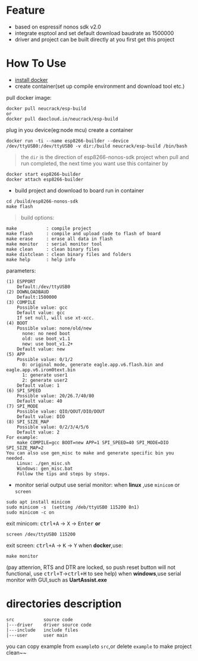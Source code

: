 # Feature
* based on espressif nonos sdk v2.0
* integrate esptool and set default download baudrate as 1500000
* driver and project can be built directly at you first get this project

# How To Use
* [install docker](https://docs.docker.com/engine/installation/)
* create container(set up compile environment and download tool etc.)

pull docker image:
```
docker pull neucrack/esp-build
or
docker pull daocloud.io/neucrack/esp-build
```
plug in you device(eg:node mcu)
create a container
```
docker run -ti --name esp8266-builder --device /dev/ttyUSB0:/dev/ttyUSB0 -v dir:/build neucrack/esp-build /bin/bash
```
> the `dir` is the direction of esp8266-nonos-sdk project
when pull and run completed, the next time you want use this container by
```
docker start esp8266-builder
docker attach esp8266-builder
```

* build project and download to board
run in container
```
cd /build/esp8266-nonos-sdk
make flash
```
> build options:
```
make           : compile project
make flash     : compile and upload code to flash of board
make erase     : erase all data in flash
make monitor   : serial monitor tool
make clean     : clean binary files
make distclean : clean binary files and folders
make help      : help info
```
parameters:
```
(1) ESPPORT
	Default:/dev/ttyUSB0
(2) DOWNLOADBAUD
	Default:1500000
(3) COMPILE
    Possible value: gcc
    Default value: gcc
    If set null, will use xt-xcc.
(4) BOOT
    Possible value: none/old/new
      none: no need boot
      old: use boot_v1.1
      new: use boot_v1.2+
    Default value: new
(5) APP
    Possible value: 0/1/2
      0: original mode, generate eagle.app.v6.flash.bin and eagle.app.v6.irom0text.bin
      1: generate user1
      2: generate user2
    Default value: 1
(6) SPI_SPEED
    Possible value: 20/26.7/40/80
    Default value: 40
(7) SPI_MODE
    Possible value: QIO/QOUT/DIO/DOUT
    Default value: DIO
(8) SPI_SIZE_MAP
    Possible value: 0/2/3/4/5/6
    Default value: 2
For example:
    make COMPILE=gcc BOOT=new APP=1 SPI_SPEED=40 SPI_MODE=DIO SPI_SIZE_MAP=2
You can also use gen_misc to make and generate specific bin you needed.
    Linux: ./gen_misc.sh
    Windows: gen_misc.bat
    Follow the tips and steps by steps.
```
* monitor serial output
use serial monitor:
when **linux** ,use `minicom` or `screen`
```
sudo apt install minicom
sudo minicom -s  (setting /deb/ttyUSB0 115200 8n1)
sudo minicom -c on
```
exit minicom:
<kbd>ctrl+A</kbd> -> <kbd>X</kbd> -> <kbd>Enter</kbd>
**or**
```
screen /dev/ttyUSB0 115200
```
exit screen:
<kbd>ctrl+A</kbd> -> <kbd>K</kbd> -> <kbd>Y</kbd>
when **docker**,use:
```
make monitor
```
(pay attenrion, RTS and DTR are locked, so push reset button will not functional, use <kbd>ctrl+T</kbd>-><kbd>ctrl+H</kbd> to see help)
when **windows**,use serial monitor with GUI,such as **UartAssist.exe**

# directories description
```
src           source code
|---driver    driver source code
|---include   include files
|---user      user main
```
you can copy example from `example`to `src`,or delete `example` to make project clean~~

